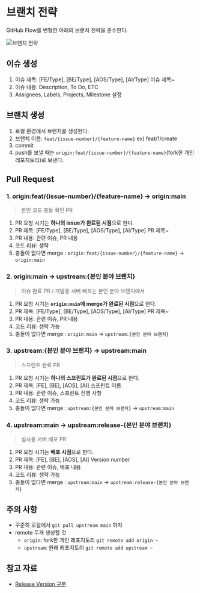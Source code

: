 # 브랜치 전략

GitHub Flow를 변형한 아래의 브랜치 전략을 준수한다.

![브랜치 전략](https://github.com/JNU-econovation/black-company/assets/71962076/1a2b4571-cc9c-4fd1-870f-0072e4515fed)


## 이슈 생성

1. 이슈 제목: [FE/Type], [BE/Type], [AOS/Type], [AI/Type] 이슈 제목~
2. 이슈 내용: Description, To Do, ETC
3. Assignees, Labels, Projects, Milestone 설정

## 브랜치 생성

1. 로컬 환경에서 브랜치를 생성한다.
2. 브랜치 이름: `feat/{issue-number}/{feature-name}` ex) feat/1/create
3. commit
4. push를 보낼 때는 `origin:feat/{issue-number}/{feature-name}`(fork한 개인 레포지토리)로 보낸다.

## Pull Request

### 1. origin:feat/{issue-number}/{feature-name} → origin:main

> 본인 코드 충돌 확인 PR

1. PR 요청 시기는 **하나의 issue가 완료된 시점**으로 한다.
2. PR 제목: [FE/Type], [BE/Type], [AOS/Type], [AI/Type] PR 제목~
3. PR 내용: 관련 이슈, PR 내용
4. 코드 리뷰: 생략
5. 충돌이 없다면 merge : `origin:feat/{issue-number}/{feature-name}` → `origin:main`

### 2. origin:main → upstream:{본인 분야 브랜치}

> 이슈 완료 PR / 개발용 서버 배포는 본인 분야 브랜치에서

1. PR 요청 시기는 **`origin:main`에 merge가 완료된 시점**으로 한다.
2. PR 제목: [FE/Type], [BE/Type], [AOS/Type], [AI/Type] PR 제목~
3. PR 내용: 관련 이슈, PR 내용
4. 코드 리뷰: 생략 가능
5. 충돌이 없다면 merge : `origin:main` → `upstream:{본인 분야 브랜치}`

### 3. upstream:{본인 분야 브랜치} → upstream:main

> 스프린트 완료 PR

1. PR 요청 시기는 **하나의 스프린트가 완료된 시점**으로 한다.
2. PR 제목: [FE], [BE], [AOS], [AI] 스프린트 이름
3. PR 내용: 관련 이슈, 스프린트 진행 사항
4. 코드 리뷰: 생략 가능
5. 충돌이 없다면 merge : `upstream:{본인 분야 브랜치}` → `upstream:main`

### 4. upstream:main → upstream:release-{본인 분야 브랜치}

> 실사용 서버 배포 PR

1. PR 요청 시기는 **배포 시점**으로 한다.
2. PR 제목: [FE], [BE], [AOS], [AI] Version number
3. PR 내용: 관련 이슈, 배포 내용
4. 코드 리뷰: 생략 가능
5. 충돌이 없다면 merge : `upstream:main` → `upstream:release-{본인 분야 브랜치}`

## 주의 사항

- 꾸준히 로컬에서 `git pull upstream main` 하자
- remote 두개 생성할 것
  - `origin`: fork한 개인 레포지토리 `git remote add origin ~`
  - `upstream`: 원래 레포지토리 `git remote add upstream ~`

## 참고 자료

- [Release Version 구분](https://tech.kakaoenterprise.com/113)
